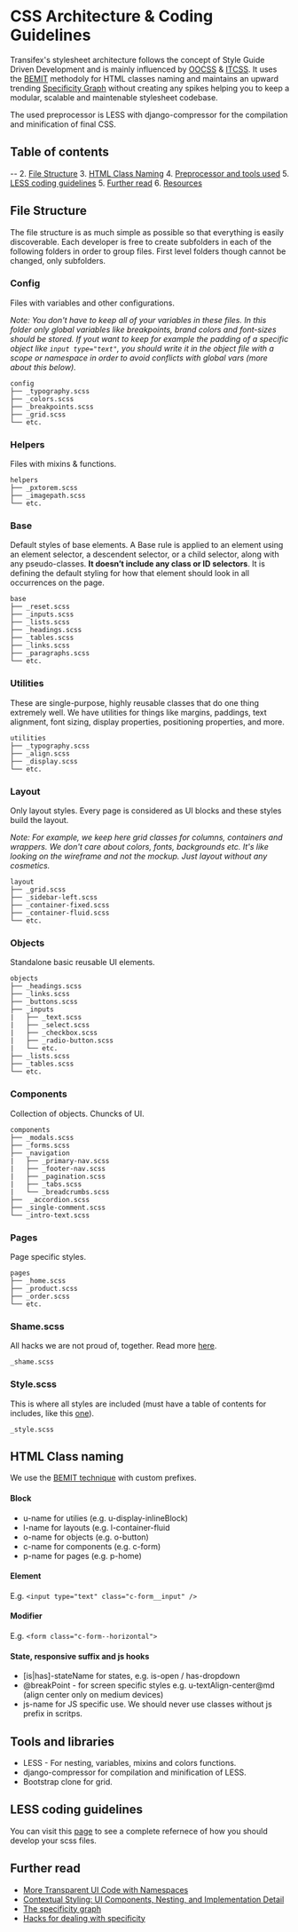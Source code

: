 # CSS Architecture & Coding Guidelines

Transifex's stylesheet architecture follows the concept of Style Guide Driven Development and is mainly influenced by [OOCSS](http://oocss.org) & [ITCSS](https://www.youtube.com/watch?v=1OKZOV-iLj4). It uses the [BEMIT](http://csswizardry.com/2015/08/bemit-taking-the-bem-naming-convention-a-step-further/) methodoly for HTML classes naming and maintains an upward trending [Specificity Graph](http://csswizardry.com/2014/10/the-specificity-graph/) without creating any spikes helping you to keep a modular, scalable and maintenable stylesheet codebase.

The used preprocessor is LESS with django-compressor for the compilation and minification of final CSS.

## Table of contents
--
2. [File Structure](#file-structure)
3. [HTML Class Naming](#html-class-naming)
4. [Preprocessor and tools used](#tools-and-libraries)
5. [LESS coding guidelines](#less-coding-guidelines)
5. [Further read](#further-read)
6. [Resources](#resources)

File Structure
--
The file structure is as much simple as possible so that everything is easily discoverable. Each developer is free to create subfolders in each of the following folders in order to group files. First level folders though cannot be changed, only subfolders.

### Config
Files with variables and other configurations.

*Note: You don't have to keep all of your variables in these files. In this folder only global variables like breakpoints, brand colors and font-sizes should be stored. If yout want to keep for example the padding of a specific object like ```input type="text"```, you should write it in the object file with a scope or namespace in order to avoid conflicts with global vars (more about this below).*
```
config
├── _typography.scss
├── _colors.scss
├── _breakpoints.scss
├── _grid.scss
└── etc.
```

### Helpers
Files with mixins & functions.
```
helpers
├── _pxtorem.scss
├── _imagepath.scss
└── etc.
```

### Base
Default styles of base elements. A Base rule is applied to an element using an element selector, a descendent selector, or a child selector, along with any pseudo-classes. **It doesn’t include any class or ID selectors**. It is defining the default styling for how that element should look in all occurrences on the page.
```
base
├── _reset.scss
├── _inputs.scss
├── _lists.scss
├── _headings.scss
├── _tables.scss
├── _links.scss
├── _paragraphs.scss
└── etc.
```

### Utilities
These are single-purpose, highly reusable classes that do one thing extremely well. We have utilities for things like margins, paddings, text alignment, font sizing, display properties, positioning properties, and more.
```
utilities
├── _typography.scss
├── _align.scss
├── _display.scss
└── etc.
```

### Layout
Only layout styles. Every page is considered as UI blocks and these styles build the layout.

*Note: For example, we keep here grid classes for columns, containers and wrappers. We don't care about colors, fonts, backgrounds etc. It's like looking on the wireframe and not the mockup. Just layout without any cosmetics.*
```
layout
├── _grid.scss
├── _sidebar-left.scss
├── _container-fixed.scss
├── _container-fluid.scss
└── etc.
```

### Objects
Standalone basic reusable UI elements.
```
objects
├── _headings.scss
├── _links.scss
├── _buttons.scss
├── _inputs
|   ├── _text.scss
|   ├── _select.scss
|   ├── _checkbox.scss
|   ├── _radio-button.scss
|   └── etc.
├── _lists.scss
├── _tables.scss
└── etc.
```

### Components
Collection of objects. Chuncks of UI.
```
components
├── _modals.scss
├── _forms.scss
├── _navigation
|   ├── _primary-nav.scss
|   ├── _footer-nav.scss
|   ├── _pagination.scss
|   ├── _tabs.scss
|   └── _breadcrumbs.scss
├──  _accordion.scss
├── _single-comment.scss
└── _intro-text.scss
```

### Pages
Page specific styles.
```
pages
├── _home.scss
├── _product.scss
├── _order.scss
└── etc.
```

### Shame.scss
All hacks we are not proud of, together. Read more [here](http://csswizardry.com/2013/04/shame-css/).
```
_shame.scss
```

### Style.scss
This is where all styles are included (must have a table of contents for includes, like this [one](https://github.com/csswizardry/csswizardry.github.com/blob/master/css/csswizardry.scss)).
```
_style.scss
```

## HTML Class naming
We use the [BEMIT technique](http://csswizardry.com/2015/08/bemit-taking-the-bem-naming-convention-a-step-further/) with custom prefixes.
#### Block
* u-name for utilies (e.g. u-display-inlineBlock)
* l-name for layouts (e.g. l-container-fluid
* o-name for objects (e.g. o-button)
* c-name for components (e.g. c-form)
* p-name for pages (e.g. p-home)

#### Element
E.g. ```<input type="text" class="c-form__input" />```

#### Modifier
E.g. ```<form class="c-form--horizontal">```

#### State, responsive suffix and js hooks
* [is|has]-stateName for states, e.g. is-open / has-dropdown
* @breakPoint - for screen specific styles e.g. u-textAlign-center@md (align center only on medium devices)
* js-name for JS specific use. We should never use classes without js prefix in scritps.

## Tools and libraries
* LESS - For nesting, variables, mixins and colors functions.
* django-compressor for compilation and minification of LESS.
* Bootstrap clone for grid.

## LESS coding guidelines
You can visit this [page](...) to see a complete refernece of how you should develop your scss files.

## Further read
* [More Transparent UI Code with Namespaces](http://csswizardry.com/2015/03/more-transparent-ui-code-with-namespaces/)
* [Contextual Styling: UI Components, Nesting, and Implementation Detail](http://csswizardry.com/2015/06/contextual-styling-ui-components-nesting-and-implementation-detail/)
* [The specificity graph](http://csswizardry.com/2014/10/the-specificity-graph/)
* [Hacks for dealing with specificity](http://csswizardry.com/2014/07/hacks-for-dealing-with-specificity/)
